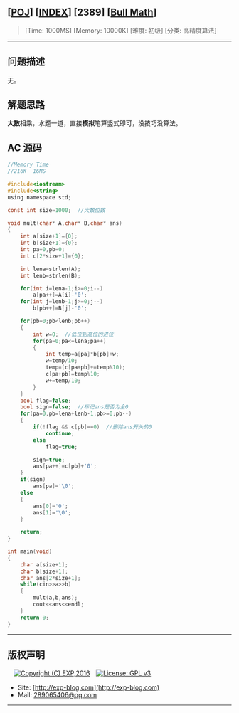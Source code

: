 ## [[POJ](http://poj.org/)] [[INDEX](https://github.com/lyy289065406/POJ-Solving-Reports)] [2389] [[Bull Math](http://poj.org/problem?id=2389)]

> [Time: 1000MS] [Memory: 10000K] [难度: 初级] [分类: 高精度算法]

------

## 问题描述

无。


## 解题思路

**大数**相乘，水题一道，直接**模拟**笔算竖式即可，没技巧没算法。


## AC 源码


```c
//Memory Time
//216K  16MS 

#include<iostream>
#include<string>
using namespace std;

const int size=1000;  //大数位数

void mult(char* A,char* B,char* ans)
{
	int a[size+1]={0};
	int b[size+1]={0};
	int pa=0,pb=0;
	int c[2*size+1]={0};

	int lena=strlen(A);
	int lenb=strlen(B);

	for(int i=lena-1;i>=0;i--)
		a[pa++]=A[i]-'0';
	for(int j=lenb-1;j>=0;j--)
		b[pb++]=B[j]-'0';

	for(pb=0;pb<lenb;pb++)
	{
		int w=0;  //低位到高位的进位
		for(pa=0;pa<=lena;pa++)
		{
			int temp=a[pa]*b[pb]+w;
			w=temp/10;
			temp=(c[pa+pb]+=temp%10);
			c[pa+pb]=temp%10;
			w+=temp/10;
		}
	}
	bool flag=false;
	bool sign=false;  //标记ans是否为全0
	for(pa=0,pb=lena+lenb-1;pb>=0;pb--)
	{
		if(!flag && c[pb]==0)  //删除ans开头的0
			continue;
		else
			flag=true;

		sign=true;
		ans[pa++]=c[pb]+'0';
	}
	if(sign)
		ans[pa]='\0';
	else
	{
		ans[0]='0';
		ans[1]='\0';
	}

	return;
}

int main(void)
{
	char a[size+1];
	char b[size+1];
	char ans[2*size+1];
	while(cin>>a>>b)
	{
		mult(a,b,ans);
		cout<<ans<<endl;
	}
	return 0;
}
```

------

## 版权声明

　[![Copyright (C) EXP,2016](https://img.shields.io/badge/Copyright%20(C)-EXP%202016-blue.svg)](http://exp-blog.com)　[![License: GPL v3](https://img.shields.io/badge/License-GPL%20v3-blue.svg)](https://www.gnu.org/licenses/gpl-3.0)
  

- Site: [http://exp-blog.com](http://exp-blog.com) 
- Mail: <a href="mailto:289065406@qq.com?subject=[EXP's Github]%20Your%20Question%20（请写下您的疑问）&amp;body=What%20can%20I%20help%20you?%20（需要我提供什么帮助吗？）">289065406@qq.com</a>


------
